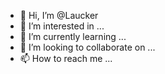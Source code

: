 - 👋 Hi, I’m @Laucker
- 👀 I’m interested in ...
- 🌱 I’m currently learning ...
- 💞️ I’m looking to collaborate on ...
- 📫 How to reach me ...

<!---
Laucker/Laucker is a ✨ special ✨ repository because its `README.md` (this file) appears on your GitHub profile.
You can click the Preview link to take a look at your changes.
--->

